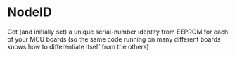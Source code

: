 # NodeID
Get (and initially set) a unique serial-number identity from EEPROM for each of your MCU boards (so the same code running on many different boards knows how to differentiate itself from the others)
